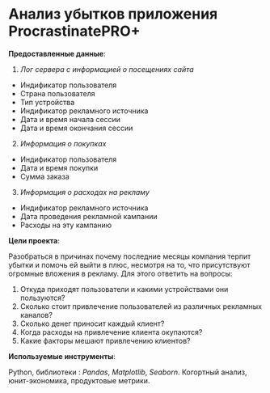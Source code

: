 # Анализ убытков приложения ProcrastinatePRO+

**Предоставленные данные**:

1. *Лог сервера с информацией о посещениях сайта*
- Индификатор пользователя
- Страна пользователя
- Тип устройства
- Индификатор рекламного источника
- Дата и время начала сессии
- Дата и время окончания сессии

2. *Информация о покупках*
- Индификатор пользователя
- Дата и время покупки
- Сумма заказа

3. *Информация о расходах на рекламу*
- Индификатор рекламного источника
- Дата проведения рекламной кампании
- Расходы на эту кампанию

**Цели проекта**:

Разобраться в причинах почему последние месяцы компания терпит убытки и помочь ей выйти в плюс, несмотря на то, что присутствуют огромные вложения в рекламу. Для этого ответить на вопросы:

1. Откуда приходят пользователи и какими устройствами они пользуются?
2. Сколько стоит привлечение пользователей из различных рекламных каналов?
3. Сколько денег приносит каждый клиент?
4. Когда расходы на привлечение клиента окупаются?
5. Какие факторы мешают привлечению клиентов?

**Используемые инструменты**:

Python, библиотеки : *Pandas*, *Matplotlib*, *Seaborn*. Когортный анализ, юнит-экономика, продуктовые метрики.
